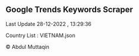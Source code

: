 

## Google Trends Keywords Scraper 
 
Last Update 28-12-2022 , 13:29:36

Country List :
VIETNAM.json



© Abdul Muttaqin 
